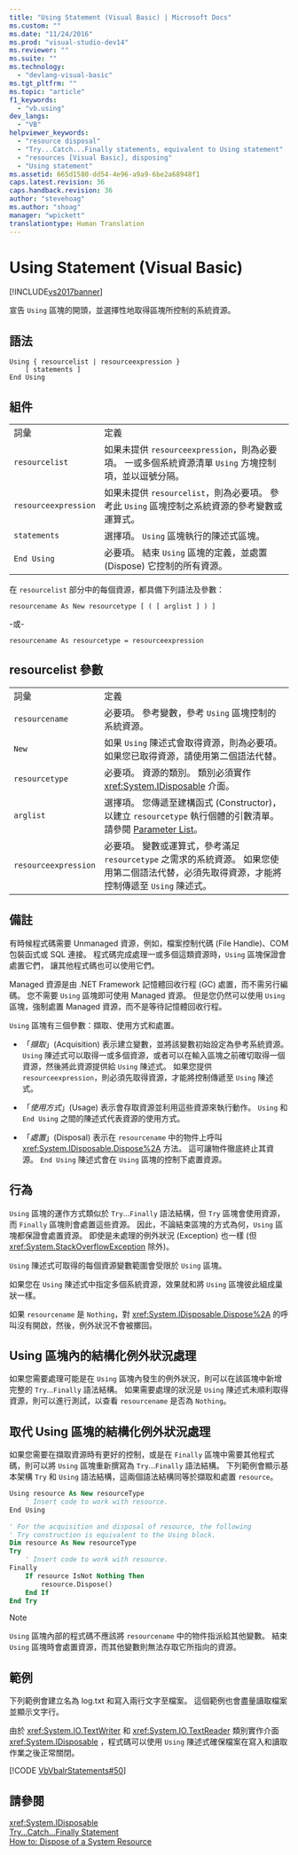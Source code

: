 ```yaml
---
title: "Using Statement (Visual Basic) | Microsoft Docs"
ms.custom: ""
ms.date: "11/24/2016"
ms.prod: "visual-studio-dev14"
ms.reviewer: ""
ms.suite: ""
ms.technology: 
  - "devlang-visual-basic"
ms.tgt_pltfrm: ""
ms.topic: "article"
f1_keywords: 
  - "vb.using"
dev_langs: 
  - "VB"
helpviewer_keywords: 
  - "resource disposal"
  - "Try...Catch...Finally statements, equivalent to Using statement"
  - "resources [Visual Basic], disposing"
  - "Using statement"
ms.assetid: 665d1580-dd54-4e96-a9a9-6be2a68948f1
caps.latest.revision: 36
caps.handback.revision: 36
author: "stevehoag"
ms.author: "shoag"
manager: "wpickett"
translationtype: Human Translation
---
```

# Using Statement (Visual Basic)
[!INCLUDE[vs2017banner](../../../csharp/includes/vs2017banner.md)]

宣告 `Using` 區塊的開頭，並選擇性地取得區塊所控制的系統資源。  
  
## 語法  
  
```  
Using { resourcelist | resourceexpression }  
    [ statements ]  
End Using  
```  
  
## 組件  
  
|||  
|-|-|  
|詞彙|定義|  
|`resourcelist`|如果未提供 `resourceexpression`，則為必要項。  一或多個系統資源清單 `Using` 方塊控制項，並以逗號分隔。|  
|`resourceexpression`|如果未提供 `resourcelist`，則為必要項。  參考此 `Using` 區塊控制之系統資源的參考變數或運算式。|  
|`statements`|選擇項。  `Using` 區塊執行的陳述式區塊。|  
|`End Using`|必要項。  結束 `Using` 區塊的定義，並處置 \(Dispose\) 它控制的所有資源。|  
  
 在 `resourcelist` 部分中的每個資源，都具備下列語法及參數：  
  
 `resourcename As New resourcetype [ ( [ arglist ] ) ]`  
  
 \-或\-  
  
 `resourcename As resourcetype = resourceexpression`  
  
## resourcelist 參數  
  
|||  
|-|-|  
|詞彙|定義|  
|`resourcename`|必要項。  參考變數，參考 `Using` 區塊控制的系統資源。|  
|`New`|如果 `Using` 陳述式會取得資源，則為必要項。  如果您已取得資源，請使用第二個語法代替。|  
|`resourcetype`|必要項。  資源的類別。  類別必須實作 <xref:System.IDisposable> 介面。|  
|`arglist`|選擇項。  您傳遞至建構函式 \(Constructor\)，以建立 `resourcetype` 執行個體的引數清單。  請參閱 [Parameter List](../../../visual-basic/language-reference/statements/parameter-list.md)。|  
|`resourceexpression`|必要項。  變數或運算式，參考滿足 `resourcetype` 之需求的系統資源。  如果您使用第二個語法代替，必須先取得資源，才能將控制傳遞至 `Using` 陳述式。|  
  
## 備註  
 有時候程式碼需要 Unmanaged 資源，例如，檔案控制代碼 \(File Handle\)、COM 包裝函式或 SQL 連接。  程式碼完成處理一或多個這類資源時，`Using` 區塊保證會處置它們，  讓其他程式碼也可以使用它們。  
  
 Managed 資源是由 .NET Framework 記憶體回收行程 \(GC\) 處置，而不需另行編碼。  您不需要 `Using` 區塊即可使用 Managed 資源。  但是您仍然可以使用 `Using` 區塊，強制處置 Managed 資源，而不是等待記憶體回收行程。  
  
 `Using` 區塊有三個參數：擷取、使用方式和處置。  
  
-   「*擷取*」\(Acquisition\) 表示建立變數，並將該變數初始設定為參考系統資源。  `Using` 陳述式可以取得一或多個資源，或者可以在輸入區塊之前確切取得一個資源，然後將此資源提供給 `Using` 陳述式。  如果您提供 `resourceexpression`，則必須先取得資源，才能將控制傳遞至 `Using` 陳述式。  
  
-   「*使用方式*」\(Usage\) 表示會存取資源並利用這些資源來執行動作。  `Using` 和 `End Using` 之間的陳述式代表資源的使用方式。  
  
-   「*處置*」\(Disposal\) 表示在 `resourcename` 中的物件上呼叫 <xref:System.IDisposable.Dispose%2A> 方法。  這可讓物件徹底終止其資源。  `End Using` 陳述式會在 `Using` 區塊的控制下處置資源。  
  
## 行為  
 `Using` 區塊的運作方式類似於 `Try`...`Finally` 語法結構，但 `Try` 區塊會使用資源，而 `Finally` 區塊則會處置這些資源。  因此，不論結束區塊的方式為何，`Using` 區塊都保證會處置資源。  即使是未處理的例外狀況 \(Exception\) 也一樣 \(但 <xref:System.StackOverflowException> 除外\)。  
  
 `Using` 陳述式可取得的每個資源變數範圍會受限於 `Using` 區塊。  
  
 如果您在 `Using` 陳述式中指定多個系統資源，效果就和將 `Using` 區塊彼此組成巢狀一樣。  
  
 如果 `resourcename` 是 `Nothing`，對 <xref:System.IDisposable.Dispose%2A> 的呼叫沒有開啟，然後，例外狀況不會被擲回。  
  
## Using 區塊內的結構化例外狀況處理  
 如果您需要處理可能是在 `Using` 區塊內發生的例外狀況，則可以在該區塊中新增完整的 `Try`...`Finally` 語法結構。  如果需要處理的狀況是 `Using` 陳述式未順利取得資源，則可以進行測試，以查看 `resourcename` 是否為 `Nothing`。  
  
## 取代 Using 區塊的結構化例外狀況處理  
 如果您需要在擷取資源時有更好的控制，或是在 `Finally` 區塊中需要其他程式碼，則可以將 `Using` 區塊重新撰寫為 `Try`...`Finally` 語法結構。  下列範例會顯示基本架構 `Try` 和 `Using` 語法結構，這兩個語法結構同等於擷取和處置 `resource`。  
  
```vb  
Using resource As New resourceType   
    ' Insert code to work with resource.  
End Using  
  
' For the acquisition and disposal of resource, the following  
' Try construction is equivalent to the Using block.  
Dim resource As New resourceType  
Try   
    ' Insert code to work with resource.  
Finally   
    If resource IsNot Nothing Then  
        resource.Dispose()   
    End If  
End Try   
```  
  
> [!NOTE]
>  `Using` 區塊內部的程式碼不應該將 `resourcename` 中的物件指派給其他變數。  結束 `Using` 區塊時會處置資源，而其他變數則無法存取它所指向的資源。  
  
## 範例  
 下列範例會建立名為 log.txt 和寫入兩行文字至檔案。  這個範例也會盡量讀取檔案並顯示文字行。  
  
 由於 <xref:System.IO.TextWriter> 和 <xref:System.IO.TextReader> 類別實作介面 <xref:System.IDisposable> ，程式碼可以使用 `Using` 陳述式確保檔案在寫入和讀取作業之後正常關閉。  
  
 [!CODE [VbVbalrStatements#50](../CodeSnippet/VS_Snippets_VBCSharp/VbVbalrStatements#50)]  
  
## 請參閱  
 <xref:System.IDisposable>   
 [Try...Catch...Finally Statement](../../../visual-basic/language-reference/statements/try-catch-finally-statement.md)   
 [How to: Dispose of a System Resource](../../../visual-basic/programming-guide/language-features/control-flow/how-to-dispose-of-a-system-resource.md)